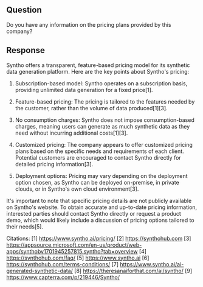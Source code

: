 ## Question

Do you have any information on the pricing plans provided by this company?

## Response

Syntho offers a transparent, feature-based pricing model for its synthetic data generation platform. Here are the key points about Syntho's pricing:

1. Subscription-based model: Syntho operates on a subscription basis, providing unlimited data generation for a fixed price[1].

2. Feature-based pricing: The pricing is tailored to the features needed by the customer, rather than the volume of data produced[1][3].

3. No consumption charges: Syntho does not impose consumption-based charges, meaning users can generate as much synthetic data as they need without incurring additional costs[1][3].

4. Customized pricing: The company appears to offer customized pricing plans based on the specific needs and requirements of each client. Potential customers are encouraged to contact Syntho directly for detailed pricing information[3].

5. Deployment options: Pricing may vary depending on the deployment option chosen, as Syntho can be deployed on-premise, in private clouds, or in Syntho's own cloud environment[3].

It's important to note that specific pricing details are not publicly available on Syntho's website. To obtain accurate and up-to-date pricing information, interested parties should contact Syntho directly or request a product demo, which would likely include a discussion of pricing options tailored to their needs[5].

Citations:
[1] https://www.syntho.ai/pricing/
[2] https://synthohub.com
[3] https://appsource.microsoft.com/en-us/product/web-apps/synthobv1701945257815.syntho?tab=overview
[4] https://synthohub.com/faq/
[5] https://www.syntho.ai
[6] https://synthohub.com/terms-conditions/
[7] https://www.syntho.ai/ai-generated-synthetic-data/
[8] https://theresanaiforthat.com/ai/syntho/
[9] https://www.capterra.com/p/219446/Syntho/
